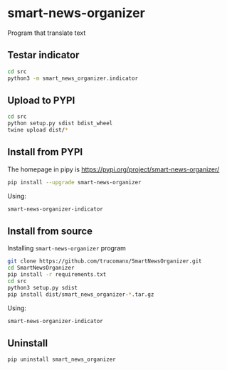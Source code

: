 # smart-news-organizer

Program that translate text

## Testar indicator

```bash
cd src
python3 -m smart_news_organizer.indicator
```

## Upload to PYPI

```bash
cd src
python setup.py sdist bdist_wheel
twine upload dist/*
```

## Install from PYPI

The homepage in pipy is https://pypi.org/project/smart-news-organizer/

```bash
pip install --upgrade smart-news-organizer
```

Using:

```bash
smart-news-organizer-indicator
```

## Install from source
Installing `smart-news-organizer` program

```bash
git clone https://github.com/trucomanx/SmartNewsOrganizer.git
cd SmartNewsOrganizer
pip install -r requirements.txt
cd src
python3 setup.py sdist
pip install dist/smart_news_organizer-*.tar.gz
```
Using:

```bash
smart-news-organizer-indicator
```

## Uninstall

```bash
pip uninstall smart_news_organizer
```
